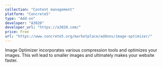 ```yaml
---
collection: "Content management"
platform: "Concrete5"
type: "Add-on"
developer: "A3020"
developer_url: "https://a3020.com/"
price: Free
url: "https://www.concrete5.org/marketplace/addons/image-optimizer/"
---
```


Image Optimizer incorporates various compression tools and optimizes your images. This will lead to smaller images and ultimately makes your website faster.
